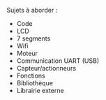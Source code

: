 Sujets à aborder :

- Code
- LCD
- 7 segments
- Wifi
- Moteur
- Communication UART (USB)
- Capteur/actionneurs
- Fonctions
- Bibliothèque
- Librairie externe
